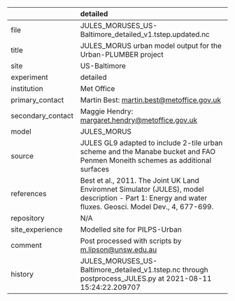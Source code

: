 |                   | detailed                                                                                                                                                |
|:------------------|:--------------------------------------------------------------------------------------------------------------------------------------------------------|
| file              | JULES_MORUSES_US-Baltimore_detailed_v1.tstep.updated.nc                                                                                                 |
| title             | JULES_MORUS urban model output for the Urban-PLUMBER project                                                                                            |
| site              | US-Baltimore                                                                                                                                            |
| experiment        | detailed                                                                                                                                                |
| institution       | Met Office                                                                                                                                              |
| primary_contact   | Martin Best: martin.best@metoffice.gov.uk                                                                                                               |
| secondary_contact | Maggie Hendry: margaret.hendry@metoffice.gov.uk                                                                                                         |
| model             | JULES_MORUS                                                                                                                                             |
| source            | JULES GL9 adapted to include 2-tile urban scheme and the Manabe bucket and FAO Penmen Moneith schemes as additional surfaces                            |
| references        | Best et al., 2011. The Joint UK Land Enviromnet Simulator (JULES), model description - Part 1: Energy and water fluxes. Geosci. Model Dev., 4, 677-699. |
| repository        | N/A                                                                                                                                                     |
| site_experience   | Modelled site for PILPS-Urban                                                                                                                           |
| comment           | Post processed with scripts by m.lipson@unsw.edu.au                                                                                                     |
| history           | JULES_MORUSES_US-Baltimore_detailed_v1.tstep.nc through postprocess_JULES.py at 2021-08-11 15:24:22.209707                                              |
